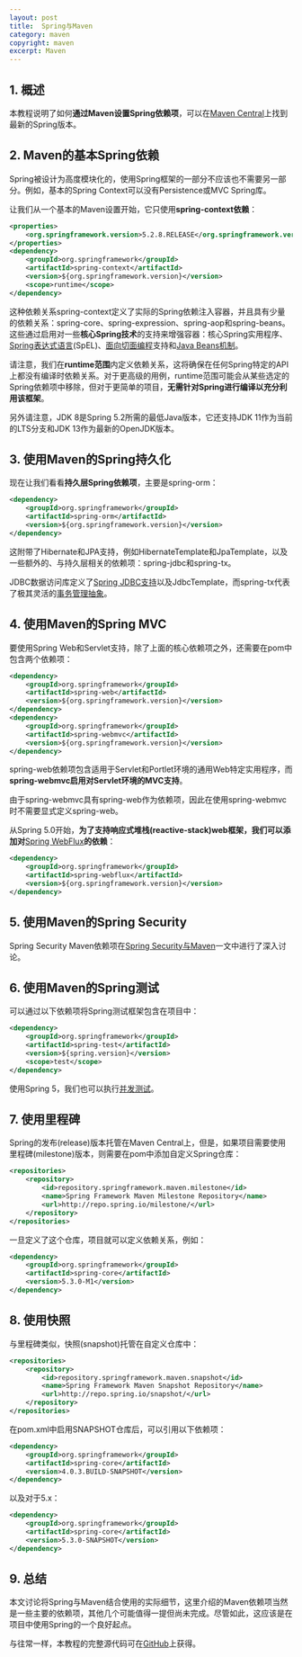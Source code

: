 ```yaml
---
layout: post
title:  Spring与Maven
category: maven
copyright: maven
excerpt: Maven
---
```


## 1. 概述

本教程说明了如何**通过Maven设置Spring依赖项**，可以在[Maven Central](https://search.maven.org/search?q=org.springframework)上找到最新的Spring版本。

## 2. Maven的基本Spring依赖

Spring被设计为高度模块化的，使用Spring框架的一部分不应该也不需要另一部分。例如，基本的Spring Context可以没有Persistence或MVC Spring库。

让我们从一个基本的Maven设置开始，它只使用**spring-context依赖**：

```xml
<properties>
    <org.springframework.version>5.2.8.RELEASE</org.springframework.version>
</properties>
<dependency>
    <groupId>org.springframework</groupId>
    <artifactId>spring-context</artifactId>
    <version>${org.springframework.version}</version>
    <scope>runtime</scope>
</dependency>
```

这种依赖关系spring-context定义了实际的Spring依赖注入容器，并且具有少量的依赖关系：spring-core、spring-expression、spring-aop和spring-beans。这些通过启用对一些**核心Spring技术**的支持来增强容器：核心Spring实用程序、[Spring表达式语言](https://docs.spring.io/spring-framework/docs/current/spring-framework-reference/core.html#expressions)(SpEL)、[面向切面编程](https://docs.spring.io/spring-framework/docs/current/spring-framework-reference/core.html#aop)支持和[Java Beans机制](https://docs.spring.io/spring-framework/docs/current/spring-framework-reference/core.html#beans-definition)。

请注意，我们在**runtime范围**内定义依赖关系，这将确保在任何Spring特定的API上都没有编译时依赖关系。对于更高级的用例，runtime范围可能会从某些选定的Spring依赖项中移除，但对于更简单的项目，**无需针对Spring进行编译以充分利用该框架**。

另外请注意，JDK 8是Spring 5.2所需的最低Java版本，它还支持JDK 11作为当前的LTS分支和JDK 13作为最新的OpenJDK版本。

## 3. 使用Maven的Spring持久化

现在让我们看看**持久层Spring依赖项**，主要是spring-orm：

```xml
<dependency>
    <groupId>org.springframework</groupId>
    <artifactId>spring-orm</artifactId>
    <version>${org.springframework.version}</version>
</dependency>
```

这附带了Hibernate和JPA支持，例如HibernateTemplate和JpaTemplate，以及一些额外的、与持久层相关的依赖项：spring-jdbc和spring-tx。

JDBC数据访问库定义了[Spring JDBC支持](https://docs.spring.io/spring-framework/docs/current/spring-framework-reference/data-access.html#jdbc)以及JdbcTemplate，而spring-tx代表了极其灵活的[事务管理抽象](https://docs.spring.io/spring-framework/docs/current/spring-framework-reference/data-access.html#transaction)。

## 4. 使用Maven的Spring MVC

要使用Spring Web和Servlet支持，除了上面的核心依赖项之外，还需要在pom中包含两个依赖项：

```xml
<dependency>
    <groupId>org.springframework</groupId>
    <artifactId>spring-web</artifactId>
    <version>${org.springframework.version}</version>
</dependency>
<dependency>
    <groupId>org.springframework</groupId>
    <artifactId>spring-webmvc</artifactId>
    <version>${org.springframework.version}</version>
</dependency>
```

spring-web依赖项包含适用于Servlet和Portlet环境的通用Web特定实用程序，而**spring-webmvc启用对Servlet环境的MVC支持**。

由于spring-webmvc具有spring-web作为依赖项，因此在使用spring-webmvc时不需要显式定义spring-web。

从Spring 5.0开始，**为了支持响应式堆栈(reactive-stack)web框架，我们可以添加对**[Spring WebFlux](https://docs.spring.io/spring-framework/docs/current/spring-framework-reference/web-reactive.html#spring-webflux)**的依赖**：

```xml
<dependency>
    <groupId>org.springframework</groupId>
    <artifactId>spring-webflux</artifactId>
    <version>${org.springframework.version}</version>
</dependency>
```

## 5. 使用Maven的Spring Security

Spring Security Maven依赖项在[Spring Security与Maven](https://www.baeldung.com/spring-security-with-maven)一文中进行了深入讨论。

## 6. 使用Maven的Spring测试

可以通过以下依赖项将Spring测试框架包含在项目中：

```xml
<dependency>
    <groupId>org.springframework</groupId>
    <artifactId>spring-test</artifactId>
    <version>${spring.version}</version>
    <scope>test</scope>
</dependency>
```

使用Spring 5，我们也可以执行[并发测试](https://www.baeldung.com/spring-5-concurrent-tests)。

## 7. 使用里程碑

Spring的发布(release)版本托管在Maven Central上，但是，如果项目需要使用里程碑(milestone)版本，则需要在pom中添加自定义Spring仓库：

```xml
<repositories>
    <repository>
        <id>repository.springframework.maven.milestone</id>
        <name>Spring Framework Maven Milestone Repository</name>
        <url>http://repo.spring.io/milestone/</url>
    </repository>
</repositories>
```

一旦定义了这个仓库，项目就可以定义依赖关系，例如：

```xml
<dependency>
    <groupId>org.springframework</groupId>
    <artifactId>spring-core</artifactId>
    <version>5.3.0-M1</version>
</dependency>
```

## 8. 使用快照

与里程碑类似，快照(snapshot)托管在自定义仓库中：

```xml
<repositories>
    <repository>
        <id>repository.springframework.maven.snapshot</id>
        <name>Spring Framework Maven Snapshot Repository</name>
        <url>http://repo.spring.io/snapshot/</url>
    </repository>
</repositories>
```

在pom.xml中启用SNAPSHOT仓库后，可以引用以下依赖项：

```xml
<dependency>
    <groupId>org.springframework</groupId>
    <artifactId>spring-core</artifactId>
    <version>4.0.3.BUILD-SNAPSHOT</version>
</dependency>
```

以及对于5.x：

```xml
<dependency>
    <groupId>org.springframework</groupId>
    <artifactId>spring-core</artifactId>
    <version>5.3.0-SNAPSHOT</version>
</dependency>
```

## 9. 总结

本文讨论将Spring与Maven结合使用的实际细节，这里介绍的Maven依赖项当然是一些主要的依赖项，其他几个可能值得一提但尚未完成。尽管如此，这应该是在项目中使用Spring的一个良好起点。

与往常一样，本教程的完整源代码可在[GitHub](https://github.com/tuyucheng7/taketoday-tutorial4j/tree/master/maven.modules)上获得。